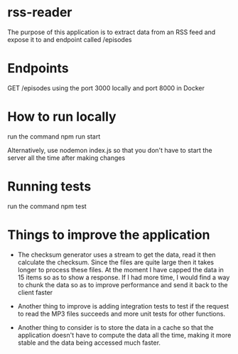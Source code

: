 # rss-reader

The purpose of this application is to extract data from an RSS feed and expose it to and endpoint called /episodes

# Endpoints

GET /episodes using the port 3000 locally and port 8000 in Docker

# How to run locally
run the command npm run start

Alternatively, use nodemon index.js so that you don't have to start the server all the time after making changes

# Running tests
run the command npm test

# Things to improve the application
- The checksum generator uses a stream to get the data, read it then calculate the checksum. Since the files are quite large then it takes longer to process these files. At the moment I have capped the data in 15 items so as to show a response. If I had more time, I would find a way to chunk the data so as to improve performance and send it back to the client faster

- Another thing to improve is adding integration tests to test if the request to read the MP3 files succeeds  and more unit tests for other functions.

- Another thing to consider is to store the data in a cache so that the application doesn't have to compute the data all the time, making it more stable and the data being accessed much faster.


